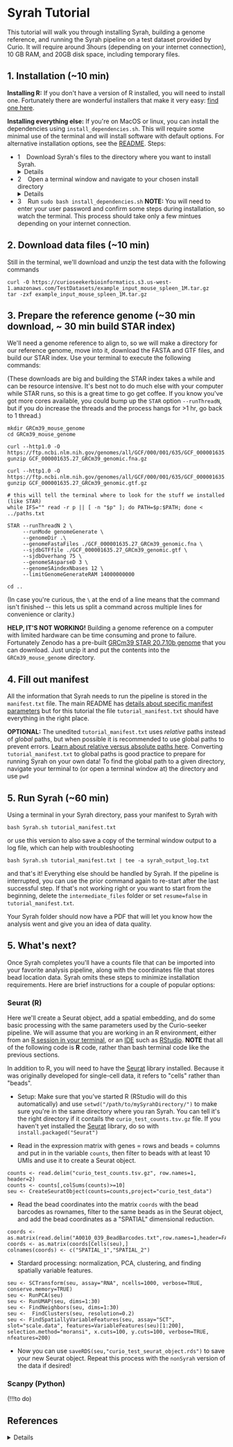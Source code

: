# Syrah Tutorial

This tutorial will walk you through installing Syrah, building a genome reference, and running the Syrah pipeline on a test dataset provided by Curio. It will require around 3hours (depending on your internet connection), 10 GB RAM, and 20GB disk space, including temporary files.

## 1. Installation (~10 min)

**Installing R:** If you don't have a version of R installed, you will need to install one. Fortunately there are wonderful installers that make it very easy: [find one here](https://www.r-project.org/).

**Installing everything else:** If you're on MacOS or linux, you can install the dependencies using `install_dependencies.sh`. This will require some minimal use of the terminal and will install software with default options. For alternative installation options, see the [README](https://github.com/0x644BE25/Syrah/blob/main/readme.md). Steps:

- 1 &ensp; Download Syrah's files to the directory where you want to install Syrah. <details>You can download a zip file of Syrah from [here](https://github.com/0x644BE25/Syrah/archive/master.zip), unzip it, and move the files from the unzipped `Syrah-main` folder (NOT the entire `Syrah-main` folder) to your install directory.</details>
- 2 &ensp; Open a terminal window and navigate to your chosen install directory <details>**MacOS:** `Applications > Utilities > Terminal.app` and navigate to the folder where you want to install software, OR right-click on the folder where you want to install software and choose `New Terminal at Folder` </details>
- 3 &ensp; Run `sudo bash install_dependencies.sh` **NOTE:** You will need to enter your user password and confirm some steps during installation, so watch the terminal. This process should take only a few mintues depending on your internet connection.

## 2. Download data files (~10 min)

Still in the terminal, we'll download and unzip the test data with the following commands
```
curl -O https://curioseekerbioinformatics.s3.us-west-1.amazonaws.com/TestDatasets/example_input_mouse_spleen_1M.tar.gz
tar -zxf example_input_mouse_spleen_1M.tar.gz
```

## 3. Prepare the reference genome (~30 min download, ~ 30 min build STAR index)
We'll need a genome reference to align to, so we will make a directory for our reference genome, move into it, download the FASTA and GTF files, and build our STAR index. Use your terminal to execute the following commands: 

(These downloads are big and building the STAR index takes a while and can be resource intensive. It's best not to do much else with your computer while STAR runs, so this is a great time to go get coffee. If you know you've got more cores available, you could bump up the `STAR` option `--runThreadN`, but if you do increase the threads and the process hangs for >1 hr, go back to 1 thread.)

```
mkdir GRCm39_mouse_genome
cd GRCm39_mouse_genome

curl --http1.0 -O https://ftp.ncbi.nlm.nih.gov/genomes/all/GCF/000/001/635/GCF_000001635.27_GRCm39/GCF_000001635.27_GRCm39_genomic.fna.gz
gunzip GCF_000001635.27_GRCm39_genomic.fna.gz

curl --http1.0 -O https://ftp.ncbi.nlm.nih.gov/genomes/all/GCF/000/001/635/GCF_000001635.27_GRCm39/GCF_000001635.27_GRCm39_genomic.gtf.gz
gunzip GCF_000001635.27_GRCm39_genomic.gtf.gz

# this will tell the terminal where to look for the stuff we installed (like STAR)
while IFS="" read -r p || [ -n "$p" ]; do PATH=$p:$PATH; done < ../paths.txt

STAR --runThreadN 2 \
     --runMode genomeGenerate \
     --genomeDir .\
     --genomeFastaFiles ./GCF_000001635.27_GRCm39_genomic.fna \
     --sjdbGTFfile ./GCF_000001635.27_GRCm39_genomic.gtf \
     --sjdbOverhang 75 \
     --genomeSAsparseD 3 \
     --genomeSAindexNbases 12 \
     --limitGenomeGenerateRAM 14000000000
     
cd ..
```
(In case you're curious, the `\` at the end of a line means that the command isn't finished -- this lets us split a command across multiple lines for convenience or clarity.)

**HELP, IT'S NOT WORKING!** Building a genome reference on a computer with limited hardware can be time consuming and prone to failure. Fortunately Zenodo has a pre-built [GRCm39 STAR 20.7.10b genome](https://zenodo.org/records/10655615) that you can download. Just unzip it and put the contents into the `GRCm39_mouse_genome` directory.

## 4. Fill out manifest

All the information that Syrah needs to run the pipeline is stored in the `manifest.txt` file. The main README has [details about specific manifest parameters](https://github.com/0x644BE25/Syrah/blob/main/readme.md#manifest-parameters) but for this tutorial the file `tutorial_manifest.txt` should have everything in the right place. 

**OPTIONAL:** The unedited `tutorial_manifest.txt` uses _relative_ paths instead of _global_ paths, but when possible it is recommended to use global paths to prevent errors. [Learn about relative versus absolute paths here](https://www.linuxbash.sh/post/understanding-absolute-and-relative-paths). Converting `tutorial_manifest.txt` to global paths is good practice to prepare for running Syrah on your own data! To find the global path to a given directory, navigate your terminal to (or open a terminal window at) the directory and use `pwd` 

## 5. Run Syrah (~60 min)

Using a terminal in your Syrah directory, pass your manifest to Syrah with

```
bash Syrah.sh tutorial_manifest.txt
```
or use this version to also save a copy of the terminal window output to a log file, which can help with troubleshooting
```
bash Syrah.sh tutorial_manifest.txt | tee -a syrah_output_log.txt
```
and that's it! Everything else should be handled by Syrah. If the pipeline is interrupted, you can use the prior command again to re-start after the last successful step. If that's not working right or you want to start from the beginning, delete the `intermediate_files` folder or set `resume=false` in `tutorial_manifest.txt`.

 Your Syrah folder should now have a PDF that will let you know how the analysis went and give you an idea of data quality.

## 5. What's next?

Once Syrah completes you'll have a counts file that can be imported into your favorite analysis pipeline, along with the coordinates file that stores bead location data. Syrah omits these steps to minimize installation requirements. Here are brief instructions for a couple of popular options:

### Seurat (R)

Here we'll create a Seurat object, add a spatial embedding, and do some basic processing with the same parameters used by the Curio-seeker pipeline. We will assume that you are working in an R environment, either from an [R session in your terminal](http://countbio.com/web_pages/left_object/R_for_biology/R_fundamentals/R_sessions.html), or an [IDE](https://www.codecademy.com/article/what-is-an-ide) such as [RStudio](https://posit.co/download/rstudio-desktop/). **NOTE** that all of the following code is **R** code, rather than bash terminal code like the previous sections.

In addition to R, you will need to have the [Seurat](https://satijalab.org/seurat/) library installed. Because it was originally developed for single-cell data, it refers to "cells" rather than "beads".


 - Setup: Make sure that you've started R (RStudio will do this automatically) and use `setwd("/path/to/mySyrahDirectory/")` to make sure you're in the same directory where you ran Syrah. You can tell it's the right directory if it contails the `curio_test_counts.tsv.gz` file. If you haven't yet installed the [Seurat](https://satijalab.org/seurat/) library, do so with `install.packaged("Seurat")`

 - Read in the expression matrix with genes = rows and beads = columns and put in in the variable `counts`, then filter to beads with at least 10 UMIs and use it to create a Seurat object.
```
counts <- read.delim("curio_test_counts.tsv.gz", row.names=1, header=2)
counts <- counts[,colSums(counts)>=10]
seu <- CreateSeuratObject(counts=counts,project="curio_test_data")
```
 - Read the bead coordinates into the matrix `coords` with the bead barcodes as rownames, filter to the same beads as in the Seurat object, and add the bead coordinates as a "SPATIAL" dimensional reduction.
```
coords <- as.matrix(read.delim("A0010_039_BeadBarcodes.txt",row.names=1,header=FALSE))
coords <- as.matrix(coords[Cells(seu),]
colnames(coords) <- c("SPATIAL_1","SPATIAL_2")
``` 
 - Stardard processing: normalization, PCA, clustering, and finding spatially variable features.
```
seu <- SCTransform(seu, assay="RNA", ncells=1000, verbose=TRUE, conserve.memory=TRUE)
seu <- RunPCA(seu)
seu <- RunUMAP(seu, dims=1:30)
seu <- FindNeighbors(seu, dims=1:30)
seu <-  FindClusters(seu, resolution=0.2)
seu <- FindSpatiallyVariableFeatures(seu, assay="SCT", slot="scale.data", features=VariableFeatures(seu)[1:200], selection.method="moransi", x.cuts=100, y.cuts=100, verbose=TRUE, nfeatures=200)
```
 - Now you can use `saveRDS(seu,"curio_test_seurat_object.rds")` to save your new Seurat object. Repeat this process with the `nonSyrah` version of the data if desired!

### Scanpy (Python)

(!!!to do)

## References 
<details>
* https://zenodo.org/records/10655615
* all main README references
  </details>
